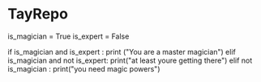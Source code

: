 # TayRepo

is_magician = True
is_expert = False

if is_magician and is_expert :
  print ("You are a master magician")
elif is_magician and not is_expert:
  print("at least youre getting there")
elif not is_magician :
  print("you need magic powers")
